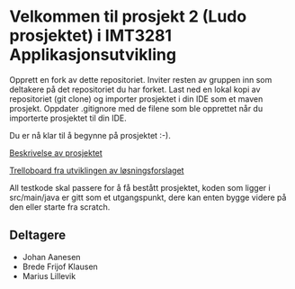# Velkommen til prosjekt 2 (Ludo prosjektet) i IMT3281 Applikasjonsutvikling

Opprett en fork av dette repositoriet. Inviter resten av gruppen inn som deltakere på det repositoriet du har forket. Last ned en lokal kopi av repositoriet (git clone) og importer prosjektet i din IDE som et maven prosjekt. Oppdater .gitignore med de filene som ble opprettet når du importerte prosjektet til din IDE.

Du er nå klar til å begynne på prosjektet :-).

[Beskrivelse av prosjektet](https://bitbucket.org/okolloen/imt3281-project2-2018/wiki/Home)

[Trelloboard fra utviklingen av løsningsforslaget](https://trello.com/b/rRweyGja/ludo-2016)

All testkode skal passere for å få bestått prosjektet, koden som ligger i src/main/java er gitt som et utgangspunkt, dere kan enten bygge videre på den eller starte fra scratch.

## Deltagere
- Johan Aanesen
- Brede Frijof Klausen
- Marius Lillevik
